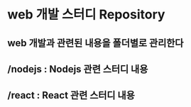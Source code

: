 # web 개발 스터디 Repository

## web 개발과 관련된 내용을 폴더별로 관리한다

## /nodejs : Nodejs 관련 스터디 내용

## /react  : React 관련 스터디 내용